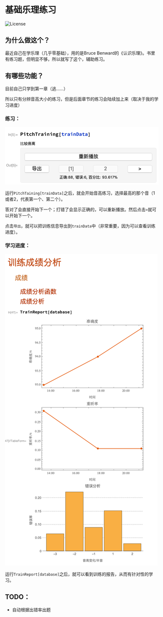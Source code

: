# 基础乐理练习

![License](https://img.shields.io/github/license/mashape/apistatus.svg)

## 为什么做这个？

最近自己在学乐理（几乎零基础），用的是Bruce Benward的《认识乐理》。书里有练习题，但明显不够，所以就写了这个，辅助练习。

## 有哪些功能？

目前自己只学到第一章（逃……）

所以只有分辨音高大小的练习，但是后面章节的练习会陆续加上来（取决于我的学习进度）

### 练习：

![](img/train.png)

运行`PitchTaining[trainData]`之后，就会开始音高练习，选择最高的那个音（1或者2，代表第一个、第二个）。

答对了会直接开始下一个；打错了会显示正确的，可以重新播放。然后点击`>`就可以开始下一个。

点击`导出`，就可以把训练信息导出到`trainData`中（非常重要，因为可以查看训练进度）。

### 学习进度：

![](img/训练成绩.png)

运行`TrainReport[database]`之后，就可以看到训练的报告，从而有针对性的学习。



## TODO：

* 自动根据出错率出题